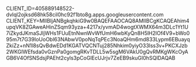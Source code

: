 CLIENT_ID=405889148522-dvlql2ojksd68hk58cil0hc92f1bto8g.apps.googleusercontent.com
CLIENT_KEY=MIIBIjANBgkqhkiG9w0BAQEFAAOCAQ8AMIIBCgKCAQEAhim4upqVK8ZGAweAHinZSqm93yza+4217x/yvmAD4wogtXWMX64m3DLc1Yt1U7iZkydJKmaSJIjWHs1FUuEtnNwnWvWfUmH6wbKyQn8H5lH2lOf4V9+bWo095m7t7G39IoUoObl63NAbwV0poNqTqPEc3NoaQHm6md833Lypm6EBuayqZkiZz+nN1l8sQvBdwEDd1KGATVQCNTuj285Nhkim0yiyO33lss3v+PKCXJzb2WKGlWEfsda0vGznPa0gomgRKvTDLL5w5sgM6VAkU0gQvRMKgWKcOyAGB6V4OfSNSdsjPAEht2cyls3pCoGlEcUJrjv7ZeEB9skuGI0hSQIDAQAB
